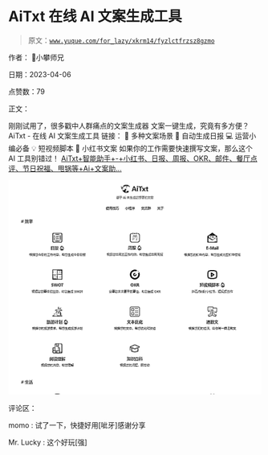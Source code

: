 # AiTxt 在线 AI 文案生成工具

> 原文：[`www.yuque.com/for_lazy/xkrm14/fyzlctfrzsz8gzmo`](https://www.yuque.com/for_lazy/xkrm14/fyzlctfrzsz8gzmo)

作者： 📌小攀师兄

日期：2023-04-06

点赞数：79

正文：

刚刚试用了，很多戳中人群痛点的文案生成器 文案一键生成，究竟有多方便？ AiTxt - 在线 AI 文案生成工具 链接： 📄 多种文案场景 🤖 自动生成日报 💻 运营小编必备 💡 短视频脚本 🎉 小红书文案 如果你的工作需要快速撰写文案，那么这个 AI 工具别错过！ [AiTxt+智能助手+-+小红书、日报、周报、OKR、邮件、餐厅点评、节日祝福、甩锅等+Ai+文案助...](https://aitxt.io/)

![](img/04aacb3568a0314f4ecfe44caa665696.png)

评论区：

momo : 试了一下，快捷好用[呲牙]感谢分享

Mr. Lucky : 这个好玩[强]

